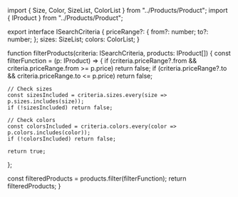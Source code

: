 import { Size, Color, SizeList, ColorList } from "../Products/Product";
import { IProduct } from "../Products/Product";

export interface ISearchCriteria {
priceRange?: {
from?: number;
to?: number;
};
sizes: SizeList;
colors: ColorList;
}

function filterProducts(criteria: ISearchCriteria, products: IProduct[]) {
const filterFunction = (p: IProduct) => {
if (criteria.priceRange?.from && criteria.priceRange.from >= p.price)
return false;
if (criteria.priceRange?.to && criteria.priceRange.to <= p.price)
return false;

    // Check sizes
    const sizesIncluded = criteria.sizes.every(size => p.sizes.includes(size));
    if (!sizesIncluded) return false;

    // Check colors
    const colorsIncluded = criteria.colors.every(color => p.colors.includes(color));
    if (!colorsIncluded) return false;

    return true;

};

const filteredProducts = products.filter(filterFunction);
return filteredProducts;
}
